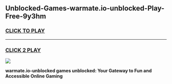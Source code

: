 
## Unblocked-Games-warmate.io-unblocked-Play-Free-9y3hm
<h3>
<a href="https://premium76.site?title=warmate.io-unblocked&ref=12A">CLICK TO PLAY</a></h3>
<hr>

<h3>
<a href="https://premium76.site?title=warmate.io-unblocked&ref=12A">CLICK 2 PLAY</a>
  
</h3>

<a href="https://premium76.site?title=warmate.io-unblocked&ref=12A"><img src="https://clearcache.store/games.png"></a>


**warmate.io-unblocked games unblocked: Your Gateway to Fun and Accessible Online Gaming**

